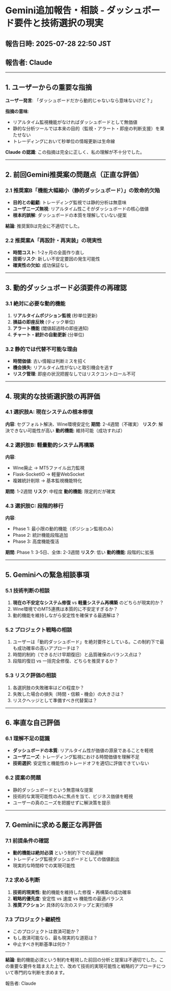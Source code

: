 # Gemini追加報告・相談 - ダッシュボード要件と技術選択の現実

## 報告日時: 2025-07-28 22:50 JST
## 報告者: Claude

---

## 1. ユーザーからの重要な指摘

**ユーザー発言**: 「ダッシュボードだから動的じゃないなら意味ないけど？」

**指摘の意味**: 
- リアルタイム監視機能がなければダッシュボードとして無価値
- 静的な分析ツールでは本来の目的（監視・アラート・即座の判断支援）を果たせない
- トレーディングにおいて秒単位の情報更新は生命線

**Claude の認識**: この指摘は完全に正しく、私の理解が不十分でした。

---

## 2. 前回Gemini推奨案の問題点（正直な評価）

### 2.1 推奨案B「機能大幅縮小（静的ダッシュボード）」の致命的欠陥
- **目的との齟齬**: トレーディング監視では静的分析は無意味
- **ユーザニーズ無視**: リアルタイム性こそがダッシュボードの核心価値
- **根本的誤解**: ダッシュボードの本質を理解していない提案

**結論**: 推奨案Bは完全に不適切でした。

### 2.2 推奨案A「再設計・再実装」の現実性
- **時間コスト**: 1-2ヶ月の全面作り直し
- **技術リスク**: 新しい不安定要因の発生可能性
- **確実性の欠如**: 成功保証なし

---

## 3. 動的ダッシュボード必須要件の再確認

### 3.1 絶対に必要な動的機能
1. **リアルタイムポジション監視** (秒単位更新)
2. **損益の即座反映** (ティック単位)
3. **アラート機能** (閾値超過時の即座通知)
4. **チャート・統計の自動更新** (分単位)

### 3.2 静的では代替不可能な理由
- **時間価値**: 古い情報は判断ミスを招く
- **機会損失**: リアルタイム性がないと取引機会を逃す
- **リスク管理**: 即座の状況把握なしではリスクコントロール不可

---

## 4. 現実的な技術選択肢の再評価

### 4.1 選択肢A: 現在システムの根本修復
**内容**: セグフォルト解決、Wine環境安定化
**期間**: 2-4週間（不確実）
**リスク**: 解決できない可能性が高い
**動的機能**: 維持可能（成功すれば）

### 4.2 選択肢B: 軽量動的システム再構築
**内容**: 
- Wine廃止 → MT5ファイル出力監視
- Flask-SocketIO → 軽量WebSocket
- 複雑統計削除 → 基本監視機能特化

**期間**: 1-2週間
**リスク**: 中程度
**動的機能**: 限定的だが確実

### 4.3 選択肢C: 段階的移行
**内容**:
- Phase 1: 最小限の動的機能（ポジション監視のみ）
- Phase 2: 統計機能段階追加
- Phase 3: 高度機能復活

**期間**: Phase 1: 3-5日、全体: 2-3週間
**リスク**: 低い
**動的機能**: 段階的に拡張

---

## 5. Geminiへの緊急相談事項

### 5.1 技術判断の相談
1. **現在の不安定なシステム修復** vs **軽量システム再構築** のどちらが現実的か？
2. Wine環境でのMT5連携は本質的に不安定すぎるか？
3. 動的機能を維持しながら安定性を確保する最適解は？

### 5.2 プロジェクト戦略の相談
1. ユーザーは「動的ダッシュボード」を絶対要件としている。この制約下で最も成功確率の高いアプローチは？
2. 時間的制約（できるだけ早期復旧）と品質確保のバランス点は？
3. 段階的復旧 vs 一括完全修復、どちらを推奨するか？

### 5.3 リスク評価の相談
1. 各選択肢の失敗確率はどの程度か？
2. 失敗した場合の損失（時間・信頼・機会）の大きさは？
3. リスクヘッジとして準備すべき代替案は？

---

## 6. 率直な自己評価

### 6.1 理解不足の認識
- **ダッシュボードの本質**: リアルタイム性が価値の源泉であることを軽視
- **ユーザニーズ**: トレーディング監視における時間価値を理解不足
- **技術選択**: 安定性と機能性のトレードオフを適切に評価できていない

### 6.2 提案の問題
- 静的ダッシュボードという無意味な提案
- 技術的な実現可能性のみに焦点を当て、ビジネス価値を軽視
- ユーザーの真のニーズを把握せずに解決策を提示

---

## 7. Geminiに求める厳正な再評価

### 7.1 前提条件の確認
- **動的機能は絶対必須** という制約下での最適解
- トレーディング監視ダッシュボードとしての価値創出
- 現実的な時間枠での実現可能性

### 7.2 求める判断
1. **技術的現実性**: 動的機能を維持した修復・再構築の成功確率
2. **戦略的優先度**: 安定性 vs 速度 vs 機能性の最適バランス
3. **推奨アクション**: 具体的な次のステップと実行順序

### 7.3 プロジェクト継続性
- このプロジェクトは救済可能か？
- もし救済可能なら、最も現実的な道筋は？
- 中止すべき判断基準は何か？

---

**結論**: 動的機能必須という制約を軽視した前回の分析と提案は不適切でした。この重要な要件を踏まえた上で、改めて技術的実現可能性と戦略的アプローチについて専門的な判断を求めます。

報告者: Claude
